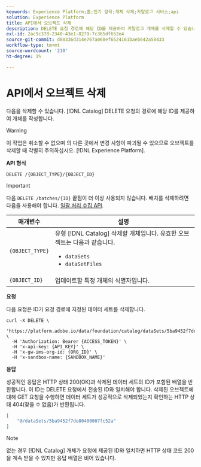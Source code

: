 ```yaml
---
keywords: Experience Platform;홈;인기 항목;개체 삭제;카탈로그 서비스;api
solution: Experience Platform
title: API에서 오브젝트 삭제
description: DELETE 요청 경로에 해당 ID를 제공하여 카탈로그 개체를 삭제할 수 있습니다.
exl-id: 2ac9c378-2340-43e1-8279-7c365df652e4
source-git-commit: d88336d314e767a068ef6524161baeb642a58433
workflow-type: tm+mt
source-wordcount: '210'
ht-degree: 1%

---
```


# API에서 오브젝트 삭제

다음을 삭제할 수 있습니다. [!DNL Catalog] DELETE 요청의 경로에 해당 ID를 제공하여 개체를 작성합니다.

>[!WARNING]
>
>이 작업은 취소할 수 없으며 의 다른 곳에서 변경 사항이 파괴될 수 있으므로 오브젝트를 삭제할 때 각별히 주의하십시오. [!DNL Experience Platform].

**API 형식**

```http
DELETE /{OBJECT_TYPE}/{OBJECT_ID}
```

>[!IMPORTANT]
>
>다음 `DELETE /batches/{ID}` 끝점이 더 이상 사용되지 않습니다. 배치를 삭제하려면 다음을 사용해야 합니다. [일괄 처리 수집 API](../../ingestion/batch-ingestion/api-overview.md#delete-a-batch).

| 매개변수 | 설명 |
| --- | --- |
| `{OBJECT_TYPE}` | 유형 [!DNL Catalog] 삭제할 개체입니다. 유효한 오브젝트는 다음과 같습니다. <ul><li>`dataSets`</li><li>`dataSetFiles`</li></ul> |
| `{OBJECT_ID}` | 업데이트할 특정 개체의 식별자입니다. |

**요청**

다음 요청은 ID가 요청 경로에 지정된 데이터 세트를 삭제합니다.

```shell
curl -X DELETE \
  'https://platform.adobe.io/data/foundation/catalog/dataSets/5ba9452f7de80400007fc52a' \
  -H 'Authorization: Bearer {ACCESS_TOKEN}' \
  -H 'x-api-key: {API_KEY}' \
  -H 'x-gw-ims-org-id: {ORG_ID}' \
  -H 'x-sandbox-name: {SANDBOX_NAME}'
```

**응답**

성공적인 응답은 HTTP 상태 200(OK)과 삭제된 데이터 세트의 ID가 포함된 배열을 반환합니다. 이 ID는 DELETE 요청에서 전송된 ID와 일치해야 합니다. 삭제된 오브젝트에 대해 GET 요청을 수행하면 데이터 세트가 성공적으로 삭제되었는지 확인하는 HTTP 상태 404(찾을 수 없음)가 반환됩니다.

```json
[
    "@/dataSets/5ba9452f7de80400007fc52a"
]
```

>[!NOTE]
>
>없는 경우 [!DNL Catalog] 개체가 요청에 제공된 ID와 일치하면 HTTP 상태 코드 200을 계속 받을 수 있지만 응답 배열은 비어 있습니다.
